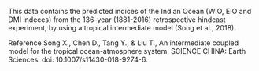 
  This data contains the predicted indices of the Indian Ocean (WIO, EIO and DMI indeces) from the 136-year (1881-2016) retrospective hindcast experiment, by using a tropical intermediate model (Song et al., 2018).
  
  
Reference
Song X., Chen D., Tang Y., & Liu T., An intermediate coupled model for the tropical ocean-atmosphere system. SCIENCE CHINA: Earth Sciences. doi: 10.1007/s11430-018-9274-6.
  
